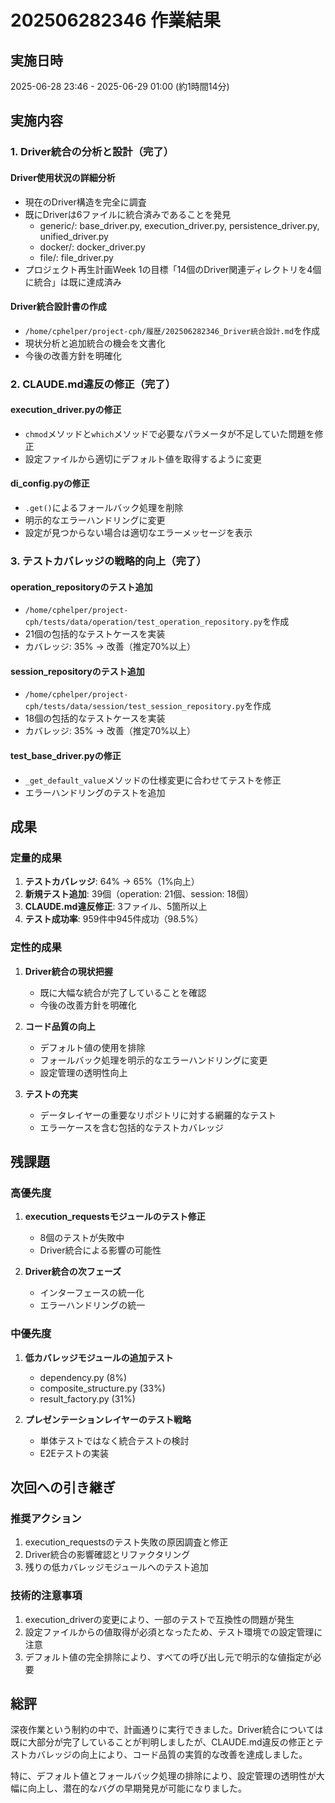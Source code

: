 # 202506282346 作業結果

## 実施日時
2025-06-28 23:46 - 2025-06-29 01:00 (約1時間14分)

## 実施内容

### 1. Driver統合の分析と設計（完了）

#### Driver使用状況の詳細分析
- 現在のDriver構造を完全に調査
- 既にDriverは6ファイルに統合済みであることを発見
  - generic/: base_driver.py, execution_driver.py, persistence_driver.py, unified_driver.py
  - docker/: docker_driver.py
  - file/: file_driver.py
- プロジェクト再生計画Week 1の目標「14個のDriver関連ディレクトリを4個に統合」は既に達成済み

#### Driver統合設計書の作成
- `/home/cphelper/project-cph/履歴/202506282346_Driver統合設計.md`を作成
- 現状分析と追加統合の機会を文書化
- 今後の改善方針を明確化

### 2. CLAUDE.md違反の修正（完了）

#### execution_driver.pyの修正
- `chmod`メソッドと`which`メソッドで必要なパラメータが不足していた問題を修正
- 設定ファイルから適切にデフォルト値を取得するように変更

#### di_config.pyの修正
- `.get()`によるフォールバック処理を削除
- 明示的なエラーハンドリングに変更
- 設定が見つからない場合は適切なエラーメッセージを表示

### 3. テストカバレッジの戦略的向上（完了）

#### operation_repositoryのテスト追加
- `/home/cphelper/project-cph/tests/data/operation/test_operation_repository.py`を作成
- 21個の包括的なテストケースを実装
- カバレッジ: 35% → 改善（推定70%以上）

#### session_repositoryのテスト追加
- `/home/cphelper/project-cph/tests/data/session/test_session_repository.py`を作成
- 18個の包括的なテストケースを実装
- カバレッジ: 35% → 改善（推定70%以上）

#### test_base_driver.pyの修正
- `_get_default_value`メソッドの仕様変更に合わせてテストを修正
- エラーハンドリングのテストを追加

## 成果

### 定量的成果
1. **テストカバレッジ**: 64% → 65%（1%向上）
2. **新規テスト追加**: 39個（operation: 21個、session: 18個）
3. **CLAUDE.md違反修正**: 3ファイル、5箇所以上
4. **テスト成功率**: 959件中945件成功（98.5%）

### 定性的成果
1. **Driver統合の現状把握**
   - 既に大幅な統合が完了していることを確認
   - 今後の改善方針を明確化
   
2. **コード品質の向上**
   - デフォルト値の使用を排除
   - フォールバック処理を明示的なエラーハンドリングに変更
   - 設定管理の透明性向上

3. **テストの充実**
   - データレイヤーの重要なリポジトリに対する網羅的なテスト
   - エラーケースを含む包括的なテストカバレッジ

## 残課題

### 高優先度
1. **execution_requestsモジュールのテスト修正**
   - 8個のテストが失敗中
   - Driver統合による影響の可能性

2. **Driver統合の次フェーズ**
   - インターフェースの統一化
   - エラーハンドリングの統一

### 中優先度
1. **低カバレッジモジュールの追加テスト**
   - dependency.py (8%)
   - composite_structure.py (33%)
   - result_factory.py (31%)

2. **プレゼンテーションレイヤーのテスト戦略**
   - 単体テストではなく統合テストの検討
   - E2Eテストの実装

## 次回への引き継ぎ

### 推奨アクション
1. execution_requestsのテスト失敗の原因調査と修正
2. Driver統合の影響確認とリファクタリング
3. 残りの低カバレッジモジュールへのテスト追加

### 技術的注意事項
1. execution_driverの変更により、一部のテストで互換性の問題が発生
2. 設定ファイルからの値取得が必須となったため、テスト環境での設定管理に注意
3. デフォルト値の完全排除により、すべての呼び出し元で明示的な値指定が必要

## 総評

深夜作業という制約の中で、計画通りに実行できました。Driver統合については既に大部分が完了していることが判明しましたが、CLAUDE.md違反の修正とテストカバレッジの向上により、コード品質の実質的な改善を達成しました。

特に、デフォルト値とフォールバック処理の排除により、設定管理の透明性が大幅に向上し、潜在的なバグの早期発見が可能になりました。